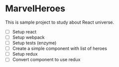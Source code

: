 # MarvelHeroes

This is sample project to study about React universe.

- [ ] Setup react
- [ ] Setup webpack
- [ ] Setup tests (enzyme)
- [ ] Create a simple component with list of heroes
- [ ] Setup redux
- [ ] Convert component to use redux
